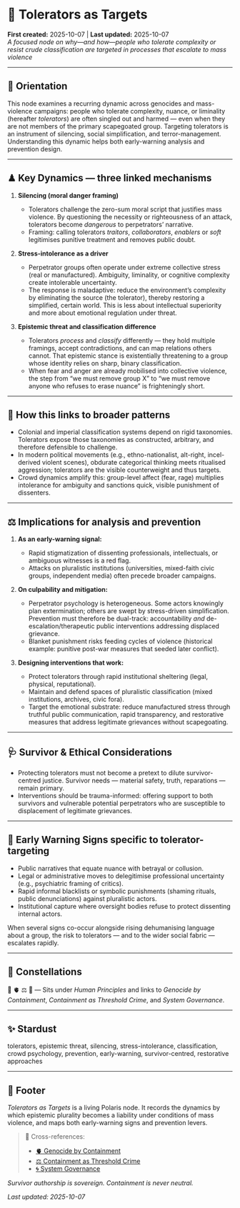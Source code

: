 # 🧠 Tolerators as Targets  
**First created:** 2025-10-07  |  **Last updated:** 2025-10-07  
*A focused node on why—and how—people who tolerate complexity or resist crude classification are targeted in processes that escalate to mass violence*

---

## 🧭 Orientation  
This node examines a recurring dynamic across genocides and mass-violence campaigns: people who tolerate complexity, nuance, or liminality (hereafter *tolerators*) are often singled out and harmed — even when they are not members of the primary scapegoated group. Targeting tolerators is an instrument of silencing, social simplification, and terror-management. Understanding this dynamic helps both early-warning analysis and prevention design.

---

## ♟ Key Dynamics — three linked mechanisms  

1. **Silencing (moral danger framing)**  
   - Tolerators challenge the zero-sum moral script that justifies mass violence. By questioning the necessity or righteousness of an attack, tolerators become *dangerous* to perpetrators’ narrative.  
   - Framing: calling tolerators *traitors*, *collaborators*, *enablers* or *soft* legitimises punitive treatment and removes public doubt.

2. **Stress-intolerance as a driver**  
   - Perpetrator groups often operate under extreme collective stress (real or manufactured). Ambiguity, liminality, or cognitive complexity create intolerable uncertainty.  
   - The response is maladaptive: reduce the environment’s complexity by eliminating the source (the tolerator), thereby restoring a simplified, certain world. This is less about intellectual superiority and more about emotional regulation under threat.

3. **Epistemic threat and classification difference**  
   - Tolerators *process* and *classify* differently — they hold multiple framings, accept contradictions, and can map relations others cannot. That epistemic stance is existentially threatening to a group whose identity relies on sharp, binary classification.  
   - When fear and anger are already mobilised into collective violence, the step from “we must remove group X” to “we must remove anyone who refuses to erase nuance” is frighteningly short.

---

## 🔁 How this links to broader patterns  

- Colonial and imperial classification systems depend on rigid taxonomies. Tolerators expose those taxonomies as constructed, arbitrary, and therefore defensible to challenge.  
- In modern political movements (e.g., ethno-nationalist, alt-right, incel-derived violent scenes), obdurate categorical thinking meets ritualised aggression; tolerators are the visible counterweight and thus targets.  
- Crowd dynamics amplify this: group-level affect (fear, rage) multiplies intolerance for ambiguity and sanctions quick, visible punishment of dissenters.

---

## ⚖ Implications for analysis and prevention  

1. **As an early-warning signal:**  
   - Rapid stigmatization of dissenting professionals, intellectuals, or ambiguous witnesses is a red flag.  
   - Attacks on pluralistic institutions (universities, mixed-faith civic groups, independent media) often precede broader campaigns.

2. **On culpability and mitigation:**  
   - Perpetrator psychology is heterogeneous. Some actors knowingly plan extermination; others are swept by stress-driven simplification. Prevention must therefore be dual-track: accountability *and* de-escalation/therapeutic public interventions addressing displaced grievance.  
   - Blanket punishment risks feeding cycles of violence (historical example: punitive post-war measures that seeded later conflict).

3. **Designing interventions that work:**  
   - Protect tolerators through rapid institutional sheltering (legal, physical, reputational).  
   - Maintain and defend spaces of pluralistic classification (mixed institutions, archives, civic fora).  
   - Target the emotional substrate: reduce manufactured stress through truthful public communication, rapid transparency, and restorative measures that address legitimate grievances without scapegoating.

---

## 🩺 Survivor & Ethical Considerations  

- Protecting tolerators must not become a pretext to dilute survivor-centred justice. Survivor needs — material safety, truth, reparations — remain primary.  
- Interventions should be trauma-informed: offering support to both survivors and vulnerable potential perpetrators who are susceptible to displacement of legitimate grievances.

---

## 🚨 Early Warning Signs specific to tolerator-targeting  

- Public narratives that equate nuance with betrayal or collusion.  
- Legal or administrative moves to delegitimise professional uncertainty (e.g., psychiatric framing of critics).  
- Rapid informal blacklists or symbolic punishments (shaming rituals, public denunciations) against pluralistic actors.  
- Institutional capture where oversight bodies refuse to protect dissenting internal actors.  

When several signs co-occur alongside rising dehumanising language about a group, the risk to tolerators — and to the wider social fabric — escalates rapidly.

---

## 🌌 Constellations  

🧠 🫀 ⚖️ 🧿 — Sits under *Human Principles* and links to *Genocide by Containment*, *Containment as Threshold Crime*, and *System Governance*.

---

## ✨ Stardust  

tolerators, epistemic threat, silencing, stress-intolerance, classification, crowd psychology, prevention, early-warning, survivor-centred, restorative approaches

---

## 🏮 Footer  

*Tolerators as Targets* is a living Polaris node. It records the dynamics by which epistemic plurality becomes a liability under conditions of mass violence, and maps both early-warning signs and prevention levers.  

> 📡 Cross-references:  
> - [🫀 Genocide by Containment](../🌀_System_Governance/🫀_genocide_by_containment.md)  
> - [⚖️ Containment as Threshold Crime](../🧿_Watch_The_Watchers/⚖️_containment_as_threshold_crime.md)  
> - [🌀 System Governance](../🌀_System_Governance/README.md)  

*Survivor authorship is sovereign. Containment is never neutral.*  

_Last updated: 2025-10-07_
